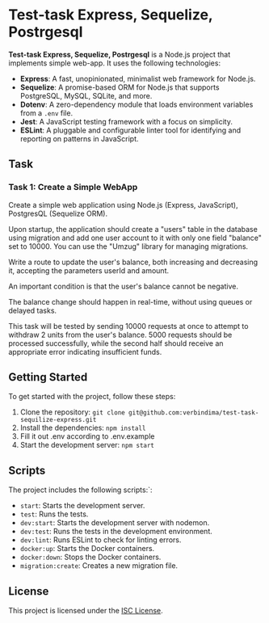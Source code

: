 # Test-task Express, Sequelize, Postrgesql

**Test-task Express, Sequelize, Postrgesql** is a Node.js project that implements simple web-app. It uses the following technologies:

- **Express**: A fast, unopinionated, minimalist web framework for Node.js.
- **Sequelize**: A promise-based ORM for Node.js that supports PostgreSQL, MySQL, SQLite, and more.
- **Dotenv**: A zero-dependency module that loads environment variables from a `.env` file.
- **Jest**: A JavaScript testing framework with a focus on simplicity.
- **ESLint**: A pluggable and configurable linter tool for identifying and reporting on patterns in JavaScript.

## Task

### Task 1: Create a Simple WebApp

Create a simple web application using Node.js (Express, JavaScript), PostgresQL (Sequelize ORM).

Upon startup, the application should create a "users" table in the database using migration and add one user account to it with only one field "balance" set to 10000. You can use the "Umzug" library for managing migrations.

Write a route to update the user's balance, both increasing and decreasing it, accepting the parameters userId and amount.

An important condition is that the user's balance cannot be negative.

The balance change should happen in real-time, without using queues or delayed tasks.

This task will be tested by sending 10000 requests at once to attempt to withdraw 2 units from the user's balance. 5000 requests should be processed successfully, while the second half should receive an appropriate error indicating insufficient funds.

## Getting Started

To get started with the project, follow these steps:

1. Clone the repository: `git clone git@github.com:verbindima/test-task-sequilize-express.git`
2. Install the dependencies: `npm install`
3. Fill it out .env according to .env.example
4. Start the development server: `npm start`

## Scripts

The project includes the following scripts:`:

- `start`: Starts the development server.
- `test`: Runs the tests.
- `dev:start`: Starts the development server with nodemon.
- `dev:test`: Runs the tests in the development environment.
- `dev:lint`: Runs ESLint to check for linting errors.
- `docker:up`: Starts the Docker containers.
- `docker:down`: Stops the Docker containers.
- `migration:create`: Creates a new migration file.

## License

This project is licensed under the [ISC License](https://opensource.org/licenses/ISC).